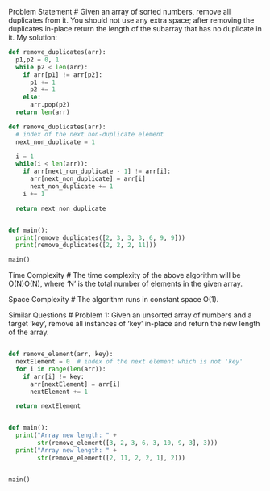 Problem Statement #
Given an array of sorted numbers, remove all duplicates from it. You should not use any extra space; after removing the duplicates in-place return the length of the subarray that has no duplicate in it.
My solution:
```Python
def remove_duplicates(arr):
  p1,p2 = 0, 1
  while p2 < len(arr):
    if arr[p1] != arr[p2]:
      p1 += 1
      p2 += 1
    else:
      arr.pop(p2)
  return len(arr)
```
```Python
def remove_duplicates(arr):
  # index of the next non-duplicate element
  next_non_duplicate = 1

  i = 1
  while(i < len(arr)):
    if arr[next_non_duplicate - 1] != arr[i]:
      arr[next_non_duplicate] = arr[i]
      next_non_duplicate += 1
    i += 1

  return next_non_duplicate


def main():
  print(remove_duplicates([2, 3, 3, 3, 6, 9, 9]))
  print(remove_duplicates([2, 2, 2, 11]))

main()

```
Time Complexity #
The time complexity of the above algorithm will be O(N)O(N), where ‘N’ is the total number of elements in the given array.

Space Complexity #
The algorithm runs in constant space O(1).


Similar Questions #
Problem 1: Given an unsorted array of numbers and a target ‘key’, remove all instances of ‘key’ in-place and return the new length of the array.

```Python

def remove_element(arr, key):
  nextElement = 0  # index of the next element which is not 'key'
  for i in range(len(arr)):
    if arr[i] != key:
      arr[nextElement] = arr[i]
      nextElement += 1

  return nextElement


def main():
  print("Array new length: " +
        str(remove_element([3, 2, 3, 6, 3, 10, 9, 3], 3)))
  print("Array new length: " +
        str(remove_element([2, 11, 2, 2, 1], 2)))


main()

```
